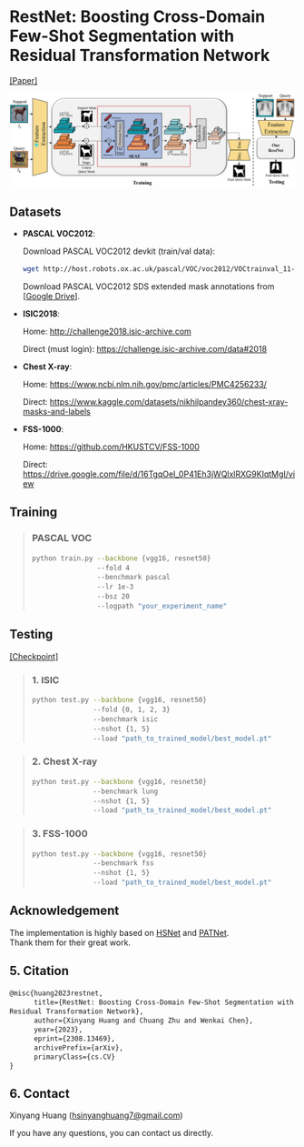 # RestNet: Boosting Cross-Domain Few-Shot Segmentation with Residual Transformation Network
[[Paper]](https://arxiv.org/abs/2308.13469)

<p align="middle">
    <img src="image/overview.png">
</p>

## Datasets

* **PASCAL VOC2012**:

    Download PASCAL VOC2012 devkit (train/val data):
    ```bash
    wget http://host.robots.ox.ac.uk/pascal/VOC/voc2012/VOCtrainval_11-May-2012.tar
    ```
    Download PASCAL VOC2012 SDS extended mask annotations from [[Google Drive](https://drive.google.com/file/d/10zxG2VExoEZUeyQl_uXga2OWHjGeZaf2/view?usp=sharing)].

* **ISIC2018**:

    Home: http://challenge2018.isic-archive.com

    Direct (must login): https://challenge.isic-archive.com/data#2018

* **Chest X-ray**:

    Home: https://www.ncbi.nlm.nih.gov/pmc/articles/PMC4256233/

    Direct: https://www.kaggle.com/datasets/nikhilpandey360/chest-xray-masks-and-labels

* **FSS-1000**:

    Home: https://github.com/HKUSTCV/FSS-1000

    Direct: https://drive.google.com/file/d/16TgqOeI_0P41Eh3jWQlxlRXG9KIqtMgI/view


## Training
> ### PASCAL VOC
> ```bash
> python train.py --backbone {vgg16, resnet50} 
>                 --fold 4 
>                 --benchmark pascal
>                 --lr 1e-3
>                 --bsz 20
>                 --logpath "your_experiment_name"
> ```

## Testing
[[Checkpoint]](https://drive.google.com/drive/folders/18nvsICSZziMIddKNvnyQjZpDWhblByu8?usp=sharing)
> ### 1. ISIC
> ```bash
> python test.py --backbone {vgg16, resnet50} 
>                --fold {0, 1, 2, 3} 
>                --benchmark isic 
>                --nshot {1, 5} 
>                --load "path_to_trained_model/best_model.pt"
> ```

> ### 2. Chest X-ray
> ```bash
> python test.py --backbone {vgg16, resnet50} 
>                --benchmark lung 
>                --nshot {1, 5} 
>                --load "path_to_trained_model/best_model.pt"
> ```

> ### 3. FSS-1000
> ```bash
> python test.py --backbone {vgg16, resnet50} 
>                --benchmark fss 
>                --nshot {1, 5} 
>                --load "path_to_trained_model/best_model.pt"
> ```

## Acknowledgement
The implementation is highly based on [HSNet](https://github.com/juhongm999/hsnet) and [PATNet](https://github.com/slei109/PATNet/tree/master). <br>
Thank them for their great work.


## 5. Citation
```shell
@misc{huang2023restnet,
      title={RestNet: Boosting Cross-Domain Few-Shot Segmentation with Residual Transformation Network}, 
      author={Xinyang Huang and Chuang Zhu and Wenkai Chen},
      year={2023},
      eprint={2308.13469},
      archivePrefix={arXiv},
      primaryClass={cs.CV}
}
```

## 6. Contact

Xinyang Huang ([hsinyanghuang7@gmail.com](hsinyanghuang7@gmail.com))

If you have any questions, you can contact us directly.


